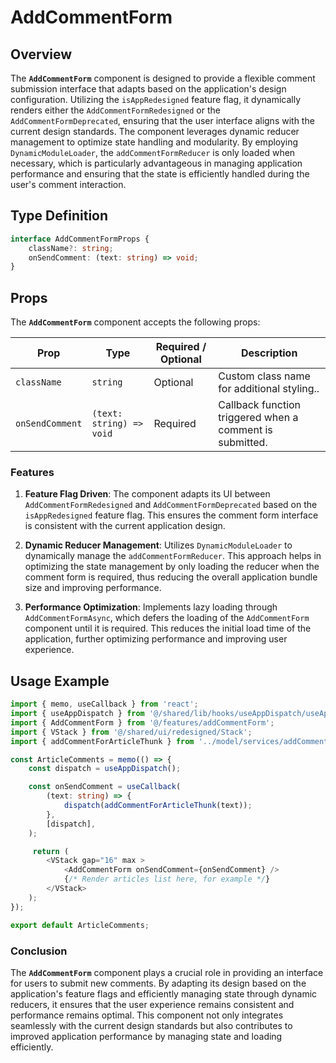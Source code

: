 # AddCommentForm

## Overview
The **`AddCommentForm`** component is designed to provide a flexible comment submission interface that adapts based on the application's design configuration. Utilizing the `isAppRedesigned` feature flag, it dynamically renders either the `AddCommentFormRedesigned` or the `AddCommentFormDeprecated`, ensuring that the user interface aligns with the current design standards. The component leverages dynamic reducer management to optimize state handling and modularity. By employing `DynamicModuleLoader`, the `addCommentFormReducer` is only loaded when necessary, which is particularly advantageous in managing application performance and ensuring that the state is efficiently handled during the user's comment interaction.

## Type Definition
```typescript
interface AddCommentFormProps {
    className?: string;
    onSendComment: (text: string) => void;
}
```

## Props
The **`AddCommentForm`** component accepts the following props:

| Prop       | Type                               | Required / Optional | Description                                                              |
|------------|------------------------------------|----------------------|--------------------------------------------------------------------------|
| `className` | `string`                           | Optional             | Custom class name for additional styling..             |
| `onSendComment` | `(text: string) => void`                 | Required             | Callback function triggered when a comment is submitted. |

### Features

1. **Feature Flag Driven**: The component adapts its UI between `AddCommentFormRedesigned` and `AddCommentFormDeprecated` based on the `isAppRedesigned` feature flag. This ensures the comment form interface is consistent with the current application design.

2. **Dynamic Reducer Management**: Utilizes `DynamicModuleLoader` to dynamically manage the `addCommentFormReducer`. This approach helps in optimizing the state management by only loading the reducer when the comment form is required, thus reducing the overall application bundle size and improving performance.

3. **Performance Optimization**: Implements lazy loading through `AddCommentFormAsync`, which defers the loading of the `AddCommentForm` component until it is required. This reduces the initial load time of the application, further optimizing performance and improving user experience.

## Usage Example 
```typescript jsx
import { memo, useCallback } from 'react';
import { useAppDispatch } from '@/shared/lib/hooks/useAppDispatch/useAppDispatch';
import { AddCommentForm } from '@/features/addCommentForm';
import { VStack } from '@/shared/ui/redesigned/Stack';
import { addCommentForArticleThunk } from '../model/services/addCommentForArticleThunk/addCommentForArticleThunk';

const ArticleComments = memo(() => {
    const dispatch = useAppDispatch();

    const onSendComment = useCallback(
        (text: string) => {
            dispatch(addCommentForArticleThunk(text));
        },
        [dispatch],
    );

     return (
        <VStack gap="16" max >
            <AddCommentForm onSendComment={onSendComment} />
            {/* Render articles list here, for example */}
        </VStack>
    );
});

export default ArticleComments;
```


### Conclusion

The **`AddCommentForm`** component plays a crucial role in providing an interface for users to submit new comments. By adapting its design based on the application's feature flags and efficiently managing state through dynamic reducers, it ensures that the user experience remains consistent and performance remains optimal. This component not only integrates seamlessly with the current design standards but also contributes to improved application performance by managing state and loading efficiently.

